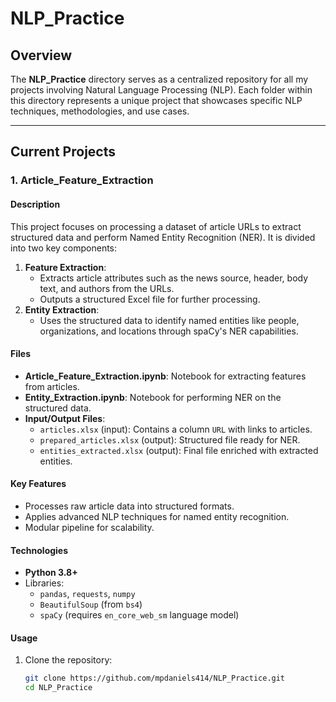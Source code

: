 # NLP_Practice

## Overview
The **NLP_Practice** directory serves as a centralized repository for all my projects involving Natural Language Processing (NLP). Each folder within this directory represents a unique project that showcases specific NLP techniques, methodologies, and use cases. 

---

## Current Projects

### 1. Article_Feature_Extraction
#### Description
This project focuses on processing a dataset of article URLs to extract structured data and perform Named Entity Recognition (NER). It is divided into two key components:
1. **Feature Extraction**:
   - Extracts article attributes such as the news source, header, body text, and authors from the URLs.
   - Outputs a structured Excel file for further processing.
2. **Entity Extraction**:
   - Uses the structured data to identify named entities like people, organizations, and locations through spaCy's NER capabilities.

#### Files
- **Article_Feature_Extraction.ipynb**: Notebook for extracting features from articles.
- **Entity_Extraction.ipynb**: Notebook for performing NER on the structured data.
- **Input/Output Files**:
  - `articles.xlsx` (input): Contains a column `URL` with links to articles.
  - `prepared_articles.xlsx` (output): Structured file ready for NER.
  - `entities_extracted.xlsx` (output): Final file enriched with extracted entities.

#### Key Features
- Processes raw article data into structured formats.
- Applies advanced NLP techniques for named entity recognition.
- Modular pipeline for scalability.

#### Technologies
- **Python 3.8+**
- Libraries:
  - `pandas`, `requests`, `numpy`
  - `BeautifulSoup` (from `bs4`)
  - `spaCy` (requires `en_core_web_sm` language model)

#### Usage
1. Clone the repository:
   ```bash
   git clone https://github.com/mpdaniels414/NLP_Practice.git
   cd NLP_Practice
